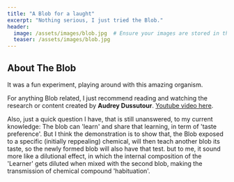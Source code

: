 ```yaml
---
title: "A Blob for a laught"
excerpt: "Nothing serious, I just tried the Blob."
header:
  image: /assets/images/blob.jpg  # Ensure your images are stored in the appropriate folder
  teaser: /assets/images/blob.jpg 
---
```


## About The Blob

It was a fun experiment, playing around with this amazing organism.

For anything Blob related, I just recommend reading and watching the research or content created by **Audrey Dussutour**.
[Youtube video here](https://www.youtube.com/watch?v=kJVhIKKWb9o&ab_channel=IdeasinScience).

Also, just a quick question I have, that is still unanswered, to my current knowledge: The blob can 'learn' and share that learning, in term of 'taste preference'. But I think the demonstration is to show that, the Blob exposed to a specific (initially reppealing) chemical, will then teach another blob its taste, so the newly formed blob will also have that test. but to me, it sound more like a dilutional effect, in which the internal composition of the 'Learner' gets diluted when mixed with the second blob, making the transmission of chemical compound 'habituation'. 